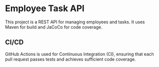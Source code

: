 # Employee Task API

This project is a REST API for managing employees and tasks. It uses Maven for build and JaCoCo for code coverage.

## CI/CD
GitHub Actions is used for Continuous Integration (CI), ensuring that each pull request passes tests and achieves sufficient code coverage.

